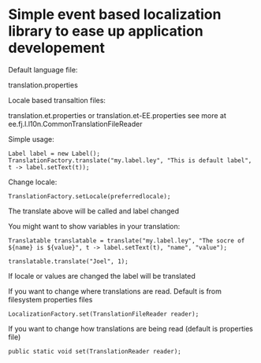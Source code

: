# Simple event based localization library to ease up application developement

Default language file:

translation.properties

Locale based transaltion files:

translation.et.properties or translation.et-EE.properties see more at ee.fj.l.l10n.CommonTranslationFileReader

Simple usage:

	Label label = new Label();
	TranslationFactory.translate("my.label.ley", "This is default label", t -> label.setText(t));

Change locale:

	TranslationFactory.setLocale(preferredlocale);

The translate above will be called and label changed

You might want to show variables in your translation:

	Translatable translatable = translate("my.label.ley", "The socre of ${name} is ${value}", t -> label.setText(t), "name", "value");

	translatable.translate("Joel", 1);

If locale or values are changed the label will be translated

If you want to change where translations are read. Default is from filesystem properties files

	LocalizationFactory.set(TranslationFileReader reader);

If you want to change how translations are being read (default is properties file) 

	public static void set(TranslationReader reader);

